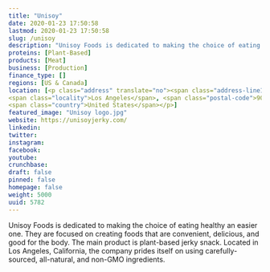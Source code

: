 ```yaml
---
title: "Unisoy"
date: 2020-01-23 17:50:58
lastmod: 2020-01-23 17:50:58
slug: /unisoy
description: "Unisoy Foods is dedicated to making the choice of eating healthy an easier one. They are focused on creating foods that are convenient, delicious, and good for the body.  The main product is plant-based jerky snack. Located in Los Angeles, California, the company prides itself on using carefully-sourced, all-natural, and non-GMO ingredients."
proteins: [Plant-Based]
products: [Meat]
business: [Production]
finance_type: []
regions: [US & Canada]
location: [<p class="address" translate="no"><span class="address-line1">West 1st Street</span><br>
<span class="locality">Los Angeles</span>, <span class="postal-code">90012</span><br>
<span class="country">United States</span></p>]
featured_image: "Unisoy logo.jpg"
website: https://unisoyjerky.com/
linkedin: 
twitter: 
instagram: 
facebook: 
youtube: 
crunchbase: 
draft: false
pinned: false
homepage: false
weight: 5000
uuid: 5782
---
```

Unisoy Foods is dedicated to making the choice of eating healthy an easier one. They are focused on creating foods that are convenient, delicious, and good for the body.  The main product is plant-based jerky snack. Located in Los Angeles, California, the company prides itself on using carefully-sourced, all-natural, and non-GMO ingredients.
